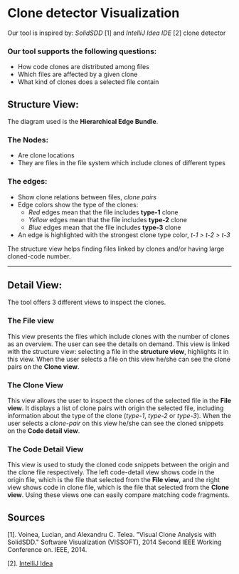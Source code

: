 # Clone detector Visualization

Our tool is inspired by: *SolidSDD* [1] and *IntelliJ Idea IDE* [2] clone detector

### Our tool supports the following questions:
- How code clones are distributed among files
- Which files are affected by a given clone
- What kind of clones does a selected file contain

## Structure View:
The diagram used is the **Hierarchical Edge Bundle**.

### The Nodes:
- Are clone locations
- They are files in the file system which include clones of different types

### The edges:
- Show clone relations between files, *clone pairs*
- Edge colors show the type of the clones:
    - *Red* edges mean that the file includes **type-1** clone
    - *Yellow* edges mean that the file includes **type-2** clone
    - *Blue* edges mean that the file includes **type-3** clone
- An edge is highlighted with the strongest clone type color, *t-1 > t-2 > t-3*

The structure view helps finding files linked by clones and/or having large cloned-code number.

----

## Detail View:
The tool offers 3 different views to inspect the clones.

### The File view
This view presents the files which include clones with the number of clones as an overview. The user can see the details on demand.
This view is linked with the structure view: selecting a file in the **structure view**, highlights it in this view.
When the user selects a file on this view he/she can see the clone pairs on the **Clone view**.

### The Clone View
This view allows the user to inspect the clones of the selected file in the **File view**. It displays a list of clone pairs with origin the selected file, including
information about the type of the clone (*type-1*, *type-2* or *type-3*).
When the user selects a *clone-pair* on this view he/she can see the cloned snippets on the **Code detail view**.

### The Code Detail View
This view is used to study the cloned code snippets between the origin and the clone file respectively. The left code-detail view shows code in the origin file, which is the file that selected from the **File view**, and the right view shows code in clone file, which is the file that selected from the **Clone view**. Using these views one can easily compare matching code fragments.

## Sources
[1]. Voinea, Lucian, and Alexandru C. Telea. "Visual Clone Analysis with SolidSDD." Software Visualization (VISSOFT), 2014 Second IEEE Working Conference on. IEEE, 2014.

[2]. [IntelliJ Idea](https://www.jetbrains.com/idea/)
